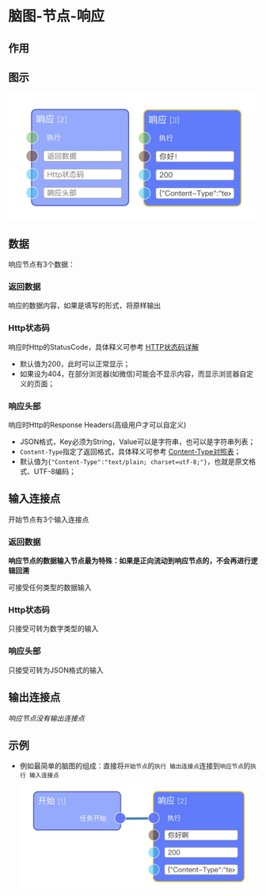 # 脑图-节点-响应

## 作用

## 图示

![响应节点](https://raw.githubusercontent.com/vi77/eeg/master/images/node/response.png)

## 数据

响应节点有3个数据：

### 返回数据

响应的数据内容，如果是填写的形式，将原样输出

### Http状态码

响应时Http的StatusCode，具体释义可参考 [HTTP状态码详解](http://tool.oschina.net/commons?type=5)

- 默认值为200，此时可以正常显示；
- 如果设为404，在部分浏览器(如微信)可能会不显示内容，而显示浏览器自定义的页面；

### 响应头部

响应时Http的Response Headers(高级用户才可以自定义)

- JSON格式，Key必须为String，Value可以是字符串，也可以是字符串列表；
- `Content-Type`指定了返回格式，具体释义可参考 [Content-Type对照表](http://tool.oschina.net/commons)；
- 默认值为`{"Content-Type":"text/plain; charset=utf-8;"}`，也就是原文格式、UTF-8编码；

## 输入连接点

开始节点有3个输入连接点

### 返回数据

**响应节点的数据输入节点最为特殊：如果是正向流动到响应节点的，不会再进行逻辑回溯**

可接受任何类型的数据输入

### Http状态码

只接受可转为数字类型的输入

### 响应头部

只接受可转为JSON格式的输入

## 输出连接点

*响应节点没有输出连接点*

## 示例

- 例如最简单的脑图的组成：直接将`开始节点`的`执行 输出连接点`连接到`响应节点`的`执行 输入连接点`
![最简脑图](https://raw.githubusercontent.com/vi77/eeg/master/images/node/start_sample.png)
